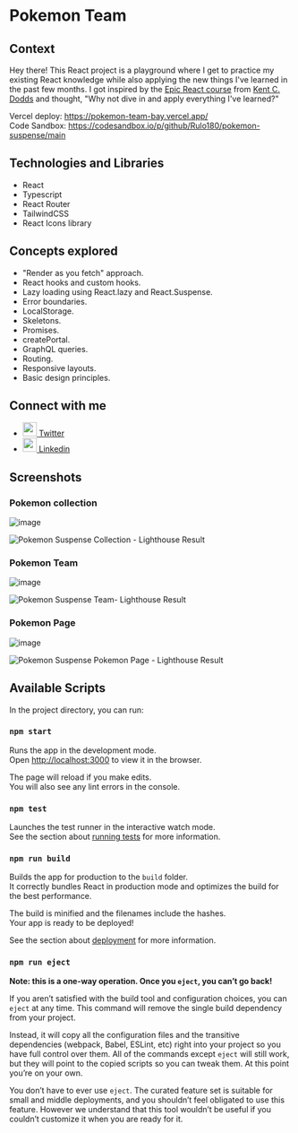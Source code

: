 # Pokemon Team

## Context

Hey there! This React project is a playground where I get to practice my existing React knowledge while also applying the new things I've learned in the past few months. 
I got inspired by the [Epic React course](epicreact.dev/learn) from [Kent C. Dodds](https://twitter.com/kentcdodds) and thought, "Why not dive in and apply everything I've learned?"

Vercel deploy: https://pokemon-team-bay.vercel.app/ <br>
Code Sandbox: https://codesandbox.io/p/github/Rulo180/pokemon-suspense/main

## Technologies and Libraries

- React
- Typescript
- React Router
- TailwindCSS
- React Icons library

## Concepts explored

- "Render as you fetch" approach.
- React hooks and custom hooks.
- Lazy loading using React.lazy and React.Suspense.
- Error boundaries.
- LocalStorage.
- Skeletons.
- Promises.
- createPortal.
- GraphQL queries.
- Routing.
- Responsive layouts.
- Basic design principles.

## Connect with me
- [<img width="25" height="25" src="https://cdn.jsdelivr.net/gh/devicons/devicon/icons/twitter/twitter-original.svg" /> Twitter](https://twitter.com/Rulo_Valles) 
- [<img width="25" height="25" src="https://cdn.jsdelivr.net/gh/devicons/devicon/icons/linkedin/linkedin-original.svg" /> Linkedin](https://www.linkedin.com/in/martin-valles-0370a8133/)

## Screenshots

### Pokemon collection

![image](https://github.com/Rulo180/pokemon-suspense/assets/4674147/34d955b1-cc7e-45bd-8df2-6c13756b3378)

![Pokemon Suspense  Collection - Lighthouse Result](https://github.com/Rulo180/pokemon-suspense/assets/4674147/93b9cfd4-3484-4881-9bbd-72be6a660354)

### Pokemon Team

![image](https://github.com/Rulo180/pokemon-suspense/assets/4674147/be2edd89-0435-4440-accf-a66dcb4ba8f1)

![Pokemon Suspense  Team- Lighthouse Result](https://github.com/Rulo180/pokemon-suspense/assets/4674147/90c67be8-16c3-482d-8baa-a35ac21a10d6)

### Pokemon Page

![image](https://github.com/Rulo180/pokemon-suspense/assets/4674147/faa5d3ad-1090-4d0b-aad5-06761e0cbc71)

![Pokemon Suspense  Pokemon Page - Lighthouse Result](https://github.com/Rulo180/pokemon-suspense/assets/4674147/3e2aeefa-4c9c-41d7-b3f2-26571494948e)

## Available Scripts

In the project directory, you can run:

### `npm start`

Runs the app in the development mode.\
Open [http://localhost:3000](http://localhost:3000) to view it in the browser.

The page will reload if you make edits.\
You will also see any lint errors in the console.

### `npm test`

Launches the test runner in the interactive watch mode.\
See the section about [running tests](https://facebook.github.io/create-react-app/docs/running-tests) for more information.

### `npm run build`

Builds the app for production to the `build` folder.\
It correctly bundles React in production mode and optimizes the build for the best performance.

The build is minified and the filenames include the hashes.\
Your app is ready to be deployed!

See the section about [deployment](https://facebook.github.io/create-react-app/docs/deployment) for more information.

### `npm run eject`

**Note: this is a one-way operation. Once you `eject`, you can’t go back!**

If you aren’t satisfied with the build tool and configuration choices, you can `eject` at any time. This command will remove the single build dependency from your project.

Instead, it will copy all the configuration files and the transitive dependencies (webpack, Babel, ESLint, etc) right into your project so you have full control over them. All of the commands except `eject` will still work, but they will point to the copied scripts so you can tweak them. At this point you’re on your own.

You don’t have to ever use `eject`. The curated feature set is suitable for small and middle deployments, and you shouldn’t feel obligated to use this feature. However we understand that this tool wouldn’t be useful if you couldn’t customize it when you are ready for it.
